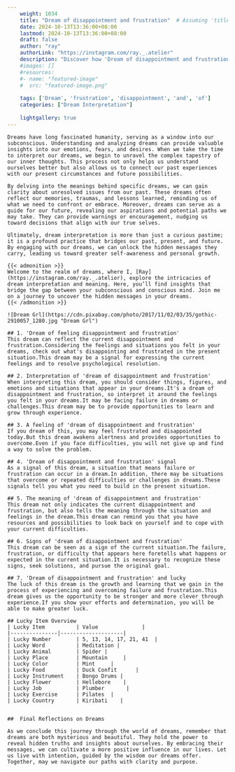```yaml
---
    weight: 1034
    title: "Dream of disappointment and frustration"  # Assuming 'title' column exists
    date: 2024-10-13T13:36:00+08:00
    lastmod: 2024-10-13T13:36:00+08:00
    draft: false
    author: "ray"
    authorLink: "https://instagram.com/ray._.atelier"
    description: "Discover how 'Dream of disappointment and frustration' can interpret your future and uncover its significant meanings in your life."
    #images: []
    #resources:
    #- name: "featured-image"
    #  src: "featured-image.png"
    
    tags: ['Dream', 'frustration', 'disappointment', 'and', 'of']
    categories: ["Dream Interpretation"]
    
    lightgallery: true
---
```

    
    Dreams have long fascinated humanity, serving as a window into our subconscious. Understanding and analyzing dreams can provide valuable insights into our emotions, fears, and desires. When we take the time to interpret our dreams, we begin to unravel the complex tapestry of our inner thoughts. This process not only helps us understand ourselves better but also allows us to connect our past experiences with our present circumstances and future possibilities.
    
    By delving into the meanings behind specific dreams, we can gain clarity about unresolved issues from our past. These dreams often reflect our memories, traumas, and lessons learned, reminding us of what we need to confront or embrace. Moreover, dreams can serve as a guide for our future, revealing our aspirations and potential paths we may take. They can provide warnings or encouragement, nudging us toward decisions that align with our true selves.
    
    Ultimately, dream interpretation is more than just a curious pastime; it is a profound practice that bridges our past, present, and future. By engaging with our dreams, we can unlock the hidden messages they carry, leading us toward greater self-awareness and personal growth.
    
    {{< admonition >}}
    Welcome to the realm of dreams, where I, [Ray](https://instagram.com/ray._.atelier), explore the intricacies of dream interpretation and meaning. Here, you’ll find insights that bridge the gap between your subconscious and conscious mind. Join me on a journey to uncover the hidden messages in your dreams.
    {{< /admonition >}}
    
    ![Dream Grl](https://cdn.pixabay.com/photo/2017/11/02/03/35/gothic-2910057_1280.jpg "Dream Grl")
    
    ## 1. 'Dream of feeling disappointment and frustration'
    This dream can reflect the current disappointment and frustration.Considering the feelings and situations you felt in your dreams, check out what's disappointing and frustrated in the present situation.This dream may be a signal for expressing the current feelings and to resolve psychological resolution.
    
    ## 2. Interpretation of 'dream of disappointment and frustration'
    When interpreting this dream, you should consider things, figures, and emotions and situations that appear in your dreams.It's a dream of disappointment and frustration, so interpret it around the feelings you felt in your dreams.It may be facing failure in dreams or challenges.This dream may be to provide opportunities to learn and grow through experience.
    
    ## 3. A feeling of 'dream of disappointment and frustration'
    If you dream of this, you may feel frustrated and disappointed today.But this dream awakens alertness and provides opportunities to overcome.Even if you face difficulties, you will not give up and find a way to solve the problem.
    
    ## 4. 'Dream of disappointment and frustration' signal
    As a signal of this dream, a situation that means failure or frustration can occur in a dream.In addition, there may be situations that overcome or repeated difficulties or challenges in dreams.These signals tell you what you need to build in the present situation.
    
    ## 5. The meaning of 'dream of disappointment and frustration'
    This dream not only indicates the current disappointment and frustration, but also tells the meaning through the situation and feelings in the dream.This dream can remind you that you have resources and possibilities to look back on yourself and to cope with your current difficulties.
    
    ## 6. Signs of 'dream of disappointment and frustration'
    This dream can be seen as a sign of the current situation.The failure, frustration, or difficulty that appears here foretells what happens or expected in the current situation.It is necessary to recognize these signs, seek solutions, and pursue the original goal.
    
    ## 7. 'Dream of disappointment and frustration' and lucky
    The luck of this dream is the growth and learning that we gain in the process of experiencing and overcoming failure and frustration.This dream gives us the opportunity to be stronger and more clever through experience.If you show your efforts and determination, you will be able to make greater luck.
    
    ## Lucky Item Overview
    | Lucky Item          | Value              |
    |---------------|--------------------|
    | Lucky Number        | 5, 13, 14, 17, 21, 41  |
    | Lucky Word          | Meditation |
    | Lucky Animal        | Spider |
    | Lucky Place         | Mountain     |
    | Lucky Color         | Mint     |
    | Lucky Food          | Duck Confit      |
    | Lucky Instrument    | Bongo Drums |
    | Lucky Flower        | Hellebore    |
    | Lucky Job           | Plumber       |
    | Lucky Exercise      | Pilates  |
    | Lucky Country       | Kiribati    |
    
    
    ##  Final Reflections on Dreams
    
    As we conclude this journey through the world of dreams, remember that dreams are both mysterious and beautiful. They hold the power to reveal hidden truths and insights about ourselves. By embracing their messages, we can cultivate a more positive influence in our lives. Let us live with intention, guided by the wisdom our dreams offer. Together, may we navigate our paths with clarity and purpose.
    
